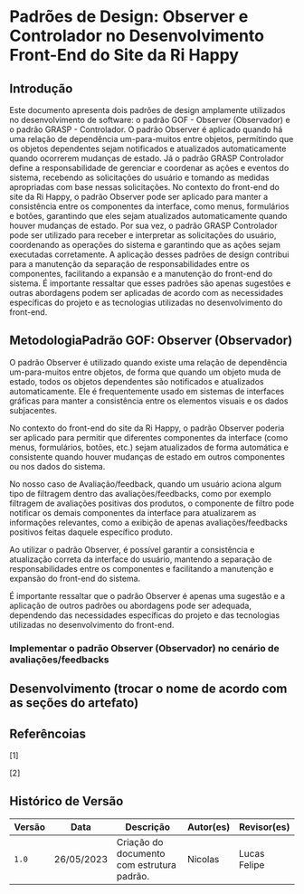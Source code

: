 # Padrões de Design: Observer e Controlador no Desenvolvimento Front-End do Site da Ri Happy

## Introdução

Este documento apresenta dois padrões de design amplamente utilizados no desenvolvimento de software: o padrão GOF - Observer (Observador) e o padrão GRASP - Controlador. O padrão Observer é aplicado quando há uma relação de dependência um-para-muitos entre objetos, permitindo que os objetos dependentes sejam notificados e atualizados automaticamente quando ocorrerem mudanças de estado. Já o padrão GRASP Controlador define a responsabilidade de gerenciar e coordenar as ações e eventos do sistema, recebendo as solicitações do usuário e tomando as medidas apropriadas com base nessas solicitações. No contexto do front-end do site da Ri Happy, o padrão Observer pode ser aplicado para manter a consistência entre os componentes da interface, como menus, formulários e botões, garantindo que eles sejam atualizados automaticamente quando houver mudanças de estado. Por sua vez, o padrão GRASP Controlador pode ser utilizado para receber e interpretar as solicitações do usuário, coordenando as operações do sistema e garantindo que as ações sejam executadas corretamente. A aplicação desses padrões de design contribui para a manutenção da separação de responsabilidades entre os componentes, facilitando a expansão e a manutenção do front-end do sistema. É importante ressaltar que esses padrões são apenas sugestões e outras abordagens podem ser aplicadas de acordo com as necessidades específicas do projeto e as tecnologias utilizadas no desenvolvimento do front-end.

## MetodologiaPadrão GOF: Observer (Observador)

O padrão Observer é utilizado quando existe uma relação de dependência um-para-muitos entre objetos, de forma que quando um objeto muda de estado, todos os objetos dependentes são notificados e atualizados automaticamente. Ele é frequentemente usado em sistemas de interfaces gráficas para manter a consistência entre os elementos visuais e os dados subjacentes.

No contexto do front-end do site da Ri Happy, o padrão Observer poderia ser aplicado para permitir que diferentes componentes da interface (como menus, formulários, botões, etc.) sejam atualizados de forma automática e consistente quando houver mudanças de estado em outros componentes ou nos dados do sistema.

No nosso caso de Avaliação/feedback, quando um usuário aciona algum tipo de filtragem dentro das avaliações/feedbacks, como por exemplo filtragem de avaliações positivas dos produtos, o componente de filtro pode notificar os demais componentes da interface para atualizarem as informações relevantes, como a exibição de apenas avaliações/feedbacks positivos feitas daquele específico produto.

Ao utilizar o padrão Observer, é possível garantir a consistência e atualização correta da interface do usuário, mantendo a separação de responsabilidades entre os componentes e facilitando a manutenção e expansão do front-end do sistema.

É importante ressaltar que o padrão Observer é apenas uma sugestão e a aplicação de outros padrões ou abordagens pode ser adequada, dependendo das necessidades específicas do projeto e das tecnologias utilizadas no desenvolvimento do front-end.

### Implementar o padrão Observer (Observador) no cenário de avaliações/feedbacks

## Desenvolvimento (trocar o nome de acordo com as seções do artefato)

## Referêncoias

[1]

[2]

## Histórico de Versão

| Versão | Data       | Descrição                                  | Autor(es) | Revisor(es)  |
| ------ | ---------- | ------------------------------------------ | --------- | ------------ |
| `1.0`  | 26/05/2023 | Criação do documento com estrutura padrão. | Nicolas   | Lucas Felipe |
